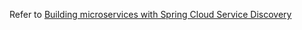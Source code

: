 Refer to [Building microservices with Spring Cloud Service Discovery](https://github.com/andyhecd/microservice-spring-andy/tree/master/chapter4-licensing-service)